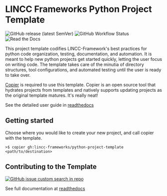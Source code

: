 # LINCC Frameworks Python Project Template
![GitHub release (latest SemVer)](https://img.shields.io/github/v/release/lincc-frameworks/python-project-template)
![GitHub Workflow Status](https://img.shields.io/github/actions/workflow/status/lincc-frameworks/python-project-template/ci.yml)
![Read the Docs](https://img.shields.io/readthedocs/lincc-ppt)

This project template codifies LINCC-Framework's best practices for python code organization, testing, documentation, and automation. It is meant to help new python projects get started quickly, letting the user focus on writing code. The template takes care of the minutia of directory structures, tool configurations, and automated testing until the user is ready to take over.

[Copier](https://copier.readthedocs.io/en/latest/) is required to use this template. Copier is an open source tool that hydrates projects from templates and natively supports updating projects as the original template matures. It's really neat!

See the detailed user guide in [readthedocs](https://lincc-ppt.readthedocs.io/)

## Getting started

Choose where you would like to create your new project, and call copier with the template.

```
>$ copier gh:lincc-frameworks/python-project-template <path/to/destination>
```

## Contributing to the Template

[![GitHub issue custom search in repo](https://img.shields.io/github/issues-search/lincc-frameworks/python-project-template?color=purple&label=Good%20first%20issues&query=is%3Aopen%20label%3A%22good%20first%20issue%22)](https://github.com/lincc-frameworks/python-project-template/issues?q=is%3Aissue+is%3Aopen+label%3A%22good+first+issue%22)

See full documentation at [readthedocs](https://lincc-ppt.readthedocs.io/en/latest/source/contributing.html)